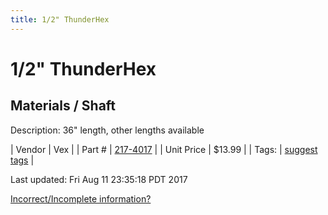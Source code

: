 ```yaml
---
title: 1/2" ThunderHex
---
```


# 1/2" ThunderHex
## Materials / Shaft
Description: 	36" length, other lengths available 

| Vendor | Vex | 
| Part # | [217-4017](http://www.vexrobotics.com/vexpro/hardware/thunderhexstock.html) | 
| Unit Price | $13.99 | 
| Tags: | [suggest tags](https://docs.google.com/forms/d/e/1FAIpQLSeWyY8v3RgOty-MyWmh9U0iivNYN_molChYyS-0U-o-kOAv_g/viewform) | 

Last updated: Fri Aug 11 23:35:18 PDT 2017

 [Incorrect/Incomplete information?](https://docs.google.com/forms/d/e/1FAIpQLSeWyY8v3RgOty-MyWmh9U0iivNYN_molChYyS-0U-o-kOAv_g/viewform)
